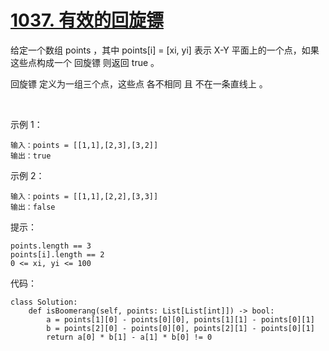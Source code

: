 # [1037. 有效的回旋镖](https://leetcode.cn/problems/valid-boomerang/)

给定一个数组 points ，其中 points[i] = [xi, yi] 表示 X-Y 平面上的一个点，如果这些点构成一个 回旋镖 则返回 true 。

回旋镖 定义为一组三个点，这些点 各不相同 且 不在一条直线上 。

 

示例 1：
```
输入：points = [[1,1],[2,3],[3,2]]
输出：true
```
示例 2：
```
输入：points = [[1,1],[2,2],[3,3]]
输出：false
```

提示：
```
points.length == 3
points[i].length == 2
0 <= xi, yi <= 100
```

代码：
```python3
class Solution:
    def isBoomerang(self, points: List[List[int]]) -> bool:
        a = points[1][0] - points[0][0], points[1][1] - points[0][1]
        b = points[2][0] - points[0][0], points[2][1] - points[0][1]
        return a[0] * b[1] - a[1] * b[0] != 0
```
